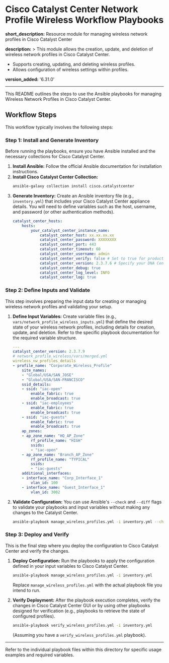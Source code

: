 # Cisco Catalyst Center Network Profile Wireless Workflow Playbooks

**short_description:** Resource module for managing wireless network profiles in Cisco Catalyst Center

**description:** >
  This module allows the creation, update, and deletion of wireless network profiles in Cisco Catalyst Center.
  - Supports creating, updating, and deleting wireless profiles.
  - Allows configuration of wireless settings within profiles.

**version_added:** '6.31.0'

---

This README outlines the steps to use the Ansible playbooks for managing Wireless Network Profiles in Cisco Catalyst Center.

## Workflow Steps

This workflow typically involves the following steps:

### Step 1: Install and Generate Inventory

Before running the playbooks, ensure you have Ansible installed and the necessary collections for Cisco Catalyst Center.

1.  **Install Ansible:** Follow the official Ansible documentation for installation instructions.
2.  **Install Cisco Catalyst Center Collection:**
    ```bash
    ansible-galaxy collection install cisco.catalystcenter
    ```
3.  **Generate Inventory:** Create an Ansible inventory file (e.g., `inventory.yml`) that includes your Cisco Catalyst Center appliance details. You will need to define variables such as the host, username, and password (or other authentication methods).
    ```yaml
    catalyst_center_hosts:
        hosts:
            your_catalyst_center_instance_name:
                catalyst_center_host: xx.xx.xx.xx
                catalyst_center_password: XXXXXXXX
                catalyst_center_port: 443
                catalyst_center_timeout: 60
                catalyst_center_username: admin
                catalyst_center_verify: false # Set to true for production with valid certificates
                catalyst_center_version: 2.3.7.6 # Specify your DNA Center version
                catalyst_center_debug: true
                catalyst_center_log_level: INFO
                catalyst_center_log: true
    ```

### Step 2: Define Inputs and Validate

This step involves preparing the input data for creating or managing wireless network profiles and validating your setup.

1.  **Define Input Variables:** Create variable files (e.g., `vars/network_profile_wireless_inputs.yml`) that define the desired state of your wireless network profiles, including details for creation, update, and deletion. Refer to the specific playbook documentation for the required variable structure.
    ```yaml
    ---
    catalyst_center_version: 2.3.7.9
    # network_profile_wireless/vars/merged.yml
    wireless_nw_profiles_details
    - profile_name: "Corporate_Wireless_Profile"
        site_names:
        - "Global/USA/SAN_JOSE"
        - "Global/USA/SAN-FRANCISCO"
        ssid_details:
        - ssid: "iac-open"
            enable_fabric: true
            enable_broadcast: true
        - ssid: "iac-employees"
            enable_fabric: true
            enable_broadcast: true
        - ssid: "iac-guests"
            enable_fabric: true
            enable_broadcast: true
        ap_zones:
        - ap_zone_name: "HQ_AP_Zone"
            rf_profile_name: "HIGH"
            ssids:
            - "iac-open"
        - ap_zone_name: "Branch_AP_Zone"
            rf_profile_name: "TYPICAL"
            ssids:
            - "iac-guests"
        additional_interfaces:
        - interface_name: "Corp_Interface_1"
            vlan_id: 100
        - interface_name: "Guest_Interface_1"
            vlan_id: 3002
    ```

2.  **Validate Configuration:** You can use Ansible's `--check` and `--diff` flags to validate your playbooks and input variables without making any changes to the Catalyst Center.

    ```bash
    ansible-playbook manage_wireless_profiles.yml -i inventory.yml --check --diff
    ```

### Step 3: Deploy and Verify

This is the final step where you deploy the configuration to Cisco Catalyst Center and verify the changes.

1.  **Deploy Configuration:** Run the playbooks to apply the configuration defined in your input variables to Cisco Catalyst Center.

    ```bash
    ansible-playbook manage_wireless_profiles.yml -i inventory.yml
    ```
    Replace `manage_wireless_profiles.yml` with the actual playbook file you intend to run.

2.  **Verify Deployment:** After the playbook execution completes, verify the changes in Cisco Catalyst Center GUI or by using other playbooks designed for verification (e.g., playbooks to retrieve the state of configured profiles).

    ```bash
    ansible-playbook verify_wireless_profiles.yml -i inventory.yml
    ```
    (Assuming you have a `verify_wireless_profiles.yml` playbook).

---

Refer to the individual playbook files within this directory for specific usage examples and required variables.
